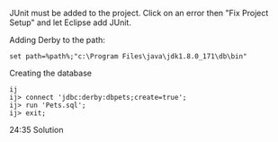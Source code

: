JUnit must be added to the project. Click on an error then "Fix Project Setup" and let Eclipse add JUnit.

Adding Derby to the path:

```
set path=%path%;"c:\Program Files\java\jdk1.8.0_171\db\bin"
```

Creating the database

```
ij
ij> connect 'jdbc:derby:dbpets;create=true';
ij> run 'Pets.sql';
ij> exit;
```

24:35 Solution